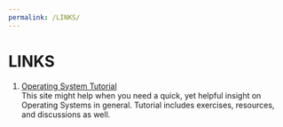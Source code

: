 ```yaml
---
permalink: /LINKS/
---
```


# LINKS
1. [Operating System Tutorial](https://www.tutorialspoint.com/operating_system/os_overview.htm)\
This site might help when you need a quick, yet helpful insight on Operating Systems in general. Tutorial includes exercises, resources, and discussions as well.
